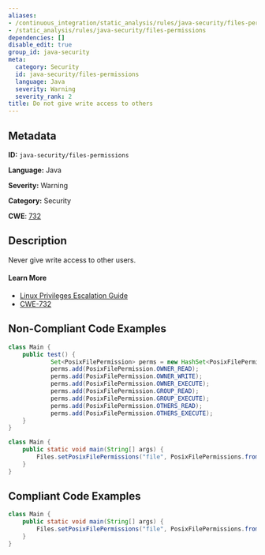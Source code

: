 ```yaml
---
aliases:
- /continuous_integration/static_analysis/rules/java-security/files-permissions
- /static_analysis/rules/java-security/files-permissions
dependencies: []
disable_edit: true
group_id: java-security
meta:
  category: Security
  id: java-security/files-permissions
  language: Java
  severity: Warning
  severity_rank: 2
title: Do not give write access to others
---
```

<!--  SOURCED FROM https://github.com/DataDog/datadog-static-analyzer-rule-docs -->


## Metadata
**ID:** `java-security/files-permissions`

**Language:** Java

**Severity:** Warning

**Category:** Security

**CWE**: [732](https://cwe.mitre.org/data/definitions/732.html)

## Description
Never give write access to other users.

#### Learn More

 - [Linux Privileges Escalation Guide](https://payatu.com/blog/a-guide-to-linux-privilege-escalation/)
 - [CWE-732](https://cwe.mitre.org/data/definitions/732.html)

## Non-Compliant Code Examples
```java
class Main {
    public test() {
            Set<PosixFilePermission> perms = new HashSet<PosixFilePermission>();
            perms.add(PosixFilePermission.OWNER_READ);
            perms.add(PosixFilePermission.OWNER_WRITE);
            perms.add(PosixFilePermission.OWNER_EXECUTE);
            perms.add(PosixFilePermission.GROUP_READ);
            perms.add(PosixFilePermission.GROUP_EXECUTE);
            perms.add(PosixFilePermission.OTHERS_READ);
            perms.add(PosixFilePermission.OTHERS_EXECUTE);
    }
}
```

```java
class Main {
    public static void main(String[] args) {
        Files.setPosixFilePermissions("file", PosixFilePermissions.fromString("rw-rw-rw-"));
    }
}
```

## Compliant Code Examples
```java
class Main {
    public static void main(String[] args) {
        Files.setPosixFilePermissions("file", PosixFilePermissions.fromString("rw-rw-r--"));
    }
}
```
